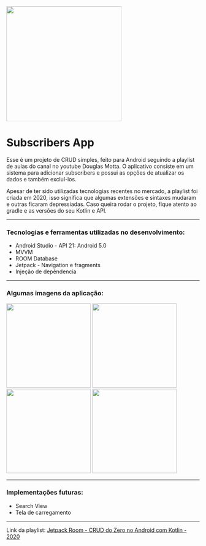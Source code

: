 <img src="https://user-images.githubusercontent.com/56280877/135462497-460e2bd2-d743-47b2-9c5c-52889d05056c.png" width="300px" />

# Subscribers App

<p> Esse é um projeto de CRUD simples, feito para Android seguindo a playlist de aulas do canal no youtube Douglas Motta. O aplicativo
consiste em um sistema para adicionar subscribers e possui as opções de atualizar os dados e também excluí-los. </p> 
<p> Apesar de ter sido utilizadas tecnologias recentes no mercado, a playlist foi criada em 2020, isso significa que algumas extensões
e sintaxes mudaram e outras ficaram depressiadas. Caso queira rodar o projeto, fique atento ao gradle e as versões do seu Kotlin e API. </p>
<hr>
<h3> Tecnologias e ferramentas utilizadas no desenvolvimento: </h3>
<ul>
  <li> Android Studio - API 21: Android 5.0 </li>
  <li> MVVM </li>  
  <li> ROOM Database </li>
  <li> Jetpack - Navigation e fragments </li>
  <li> Injeção de depêndencia  </li>
</ul>
<hr>
<h3> Algumas imagens da aplicação: </h3>
<div>
  <img src="https://user-images.githubusercontent.com/56280877/135460799-4325c522-70c2-40a0-87ef-e031754eb061.jpg" width="220px" />

  <img src="https://user-images.githubusercontent.com/56280877/135460953-bd797714-40dd-4778-ae3b-8e5f9ef22650.jpg" width="220px" />

  <img src="https://user-images.githubusercontent.com/56280877/135461060-bfbe695f-5e05-4ad7-8227-10320aa73a5a.jpg" width="220px" />

  <img src="https://user-images.githubusercontent.com/56280877/135461129-8f8c777d-0f92-48e9-9828-76124b0e86b3.jpg" width="220px" />
</div>
<hr>
<h3> Implementações futuras: </h3>
<ul>
  <li> Search View </li>
  <li> Tela de carregamento </li>
</ul>
<hr>
<p> Link da playlist: <a href="https://www.youtube.com/watch?v=CpCe2PLTFZ8&list=PLPs3nlHFeKTrTH2pO2VqcGSfmKYozVdM3"> Jetpack Room - CRUD do Zero no Android com Kotlin - 2020 </a> </p>

